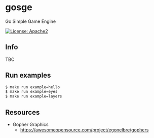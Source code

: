 # gosge
Go Simple Game Engine

[![License: Apache2](https://img.shields.io/badge/license-Apache%202-blue.svg)](/LICENSE)

## Info
TBC

## Run examples

```bash
$ make run example=hello
$ make run example=eyes
$ make run example=layers

```

## Resources
- Gopher Graphics
    - https://awesomeopensource.com/project/egonelbre/gophers
